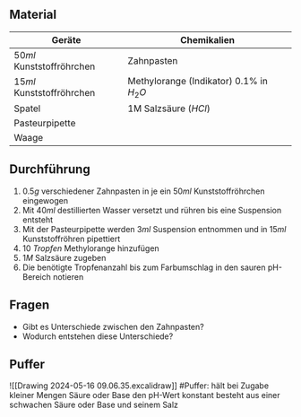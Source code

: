 ## Material
| Geräte                    | Chemikalien                             |
| ------------------------- | --------------------------------------- |
| $50ml$ Kunststoffröhrchen | Zahnpasten                              |
| $15ml$ Kunststoffröhrchen | Methylorange (Indikator) 0.1% in $H_2O$ |
| Spatel                    | 1M Salzsäure ($HCl$)                    |
| Pasteurpipette            |                                         |
| Waage                     |                                         |
## Durchführung
1. $0.5g$ verschiedener Zahnpasten in je ein $50ml$ Kunststoffröhrchen eingewogen
2. Mit $40ml$ destillierten Wasser versetzt und rühren bis eine Suspension entsteht
3. Mit der Pasteurpipette werden $3ml$ Suspension entnommen und in $15ml$ Kunststoffröhren pipettiert
4. $10 \ Tropfen$ Methylorange hinzufügen
5. $1M$ Salzsäure zugeben
6. Die benötigte Tropfenanzahl bis zum Farbumschlag in den sauren pH-Bereich notieren

## Fragen
* Gibt es Unterschiede zwischen den Zahnpasten?
* Wodurch entstehen diese Unterschiede?

## Puffer
![[Drawing 2024-05-16 09.06.35.excalidraw]]
#Puffer: 
	hält bei Zugabe kleiner Mengen Säure oder Base den pH-Wert konstant
	besteht aus einer schwachen Säure oder Base und seinem Salz